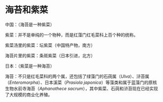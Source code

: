 # 海苔和紫菜


中国：（海苔是一种紫菜）

紫菜：并不是单纯的一个物种，而是红藻门红毛菜科上百个种的统称。

紫菜汤里的紫菜：坛紫菜（中国特产物，南方）

海苔片里的紫菜：条斑紫菜（日本引进，北方）

日本：（紫菜是一种海苔）

海苔：不只是红毛菜科的两个属，还包括了绿藻门的石莼属（_Ulva_）、浒苔属（_Enteromorpha_）、日本溪菜（_Prasiola japonica_）等藻类和属于蓝藻门的原核生物水前寺海苔（_Aphanothece sacrum_），其中紫菜、石莼和浒苔现在已经实现了大规模的商业化养殖。
